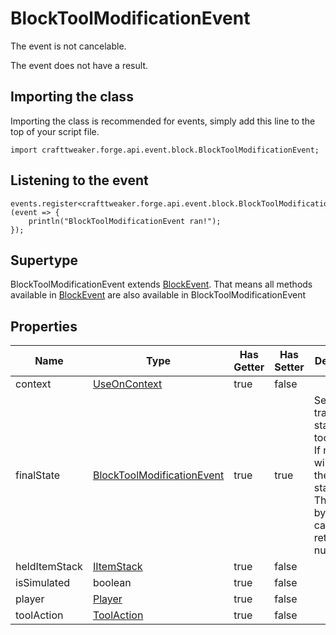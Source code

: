 # BlockToolModificationEvent

The event is not cancelable.

The event does not have a result.

## Importing the class

Importing the class is recommended for events, simply add this line to the top of your script file.
```zenscript
import crafttweaker.forge.api.event.block.BlockToolModificationEvent;
```


## Listening to the event

```zenscript
events.register<crafttweaker.forge.api.event.block.BlockToolModificationEvent>(event => {
    println("BlockToolModificationEvent ran!");
});
```


## Supertype

BlockToolModificationEvent extends [BlockEvent](/forge/api/event/block/BlockEvent). That means all methods available in [BlockEvent](/forge/api/event/block/BlockEvent) are also available in BlockToolModificationEvent

## Properties

|     Name      |                                      Type                                       | Has Getter | Has Setter |                                                                            Description                                                                            |
|---------------|---------------------------------------------------------------------------------|------------|------------|-------------------------------------------------------------------------------------------------------------------------------------------------------------------|
| context       | [UseOnContext](/vanilla/api/item/UseOnContext)                                  | true       | false      |                                                                                                                                                                   |
| finalState    | [BlockToolModificationEvent](/forge/api/event/block/BlockToolModificationEvent) | true       | true       | Sets the transformed state after tool use. <br />  If not set, will return the original state. <br />  This will be bypassed if canceled, returning null instead. |
| heldItemStack | [IItemStack](/vanilla/api/item/IItemStack)                                      | true       | false      |                                                                                                                                                                   |
| isSimulated   | boolean                                                                         | true       | false      |                                                                                                                                                                   |
| player        | [Player](/vanilla/api/entity/type/player/Player)                                | true       | false      |                                                                                                                                                                   |
| toolAction    | [ToolAction](/forge/api/tool/ToolAction)                                        | true       | false      |                                                                                                                                                                   |

